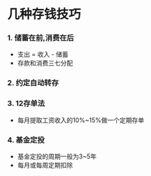 # 几种存钱技巧
### 1. 储蓄在前,消费在后
* 支出 = 收入 - 储蓄
* 存款和消费三七分配

### 2. 约定自动转存

### 3. 12存单法
* 每月提取工资收入的10%~15%做一个定期存单

### 4. 基金定投
* 基金定投的周期一般为3~5年
* 每月或每周定期扣除



